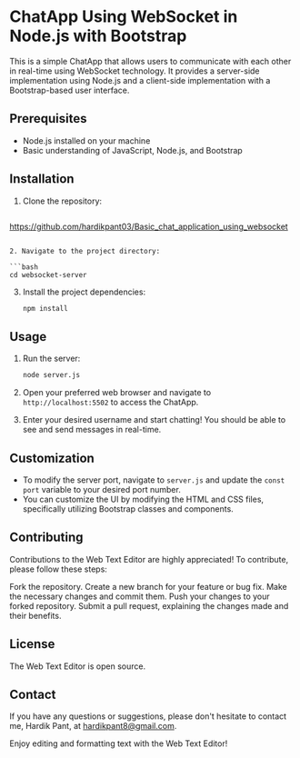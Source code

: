 # ChatApp Using WebSocket in Node.js with Bootstrap

This is a simple ChatApp that allows users to communicate with each other in real-time using WebSocket technology. It provides a server-side implementation using Node.js and a client-side implementation with a Bootstrap-based user interface.

## Prerequisites

- Node.js installed on your machine
- Basic understanding of JavaScript, Node.js, and Bootstrap

## Installation

1. Clone the repository:

   ```bash
  https://github.com/hardikpant03/Basic_chat_application_using_websocket
   ```

2. Navigate to the project directory:

   ```bash
   cd websocket-server
   ```

3. Install the project dependencies:

   ```bash
   npm install
   ```

## Usage

1. Run the server:

   ```bash
   node server.js
   ```

2. Open your preferred web browser and navigate to `http://localhost:5502` to access the ChatApp.

3. Enter your desired username and start chatting! You should be able to see and send messages in real-time.

## Customization

- To modify the server port, navigate to `server.js` and update the `const port` variable to your desired port number.
- You can customize the UI by modifying the HTML and CSS files, specifically utilizing Bootstrap classes and components.

## Contributing
Contributions to the Web Text Editor are highly appreciated! To contribute, please follow these steps:

Fork the repository.
Create a new branch for your feature or bug fix.
Make the necessary changes and commit them.
Push your changes to your forked repository.
Submit a pull request, explaining the changes made and their benefits.

## License
The Web Text Editor is open source.

## Contact
If you have any questions or suggestions, please don't hesitate to contact me, Hardik Pant, at hardikpant8@gmail.com.

Enjoy editing and formatting text with the Web Text Editor!
